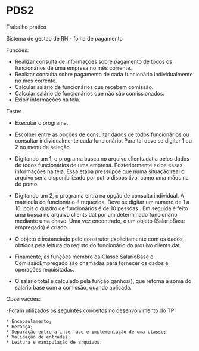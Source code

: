 # PDS2
Trabalho prático

Sistema de gestao de RH -  folha de pagamento

Funções:

- Realizar consulta de informações sobre pagamento de todos os funcionários de uma empresa no mês corrente.
- Realizar consulta sobre pagamento de cada funcionário individualmente no mês corrente.
- Calcular salário de funcionários que recebem comissão.
- Calcular salário de funcionários que não são comissionados.
- Exibir informações na tela.

Teste:

- Executar o programa.
 
- Escolher entre as opções de consultar dados de todos funcionários ou consultar individualmente cada funcionário. 
  Para tal deve se digitar 1 ou 2 no menu de seleção.

- Digitando um 1, o programa busca no arquivo clients.dat a pelos dados de todos funcionários de uma empresa. Posteriormente  exibe essas informações na tela. Essa etapa pressupõe que numa situação real o arquivo seria disponibilizado por outro dispositivo, como uma máquina de ponto. 

- Digitando um 2, o programa  entra na opção de consulta individual. A matricula do funcionário é requerida. 
  Deve se digitar um numero de 1 a 10, pois o quadro de funcionários é de 10 pessoas . 
  Em seguida é feito uma busca no arquivo clients.dat por um determinado funcionário mediante uma chave. 
  Uma vez encontrado, o um objeto (SalarioBase empregado) é criado.

- O objeto é instanciado pelo construtor explicitamente com os dados obtidos pela leitura do registo do funcionário do arquivo clients.dat.

- Finamente, as funções membro da Classe SalarioBase e ComissãoEmpregado são chamadas para fornecer os dados e operações requisitadas.

- O salario total é calculado pela função ganhos(), que retorna a soma do salario base com a comissão, quando aplicada.


Observações:

-Foram utilizados os seguintes conceitos no desenvolvimento do TP:  

	* Encapsulamento;
	* Herança;
	* Separação entre a interface e implementação de uma classe;
	* Validação de entradas;
	* Leitura e manipulação de arquivos.
